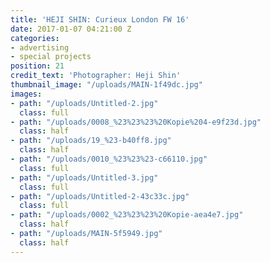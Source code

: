 ```yaml
---
title: 'HEJI SHIN: Curieux London FW 16'
date: 2017-01-07 04:21:00 Z
categories:
- advertising
- special projects
position: 21
credit_text: 'Photographer: Heji Shin'
thumbnail_image: "/uploads/MAIN-1f49dc.jpg"
images:
- path: "/uploads/Untitled-2.jpg"
  class: full
- path: "/uploads/0008_%23%23%23%20Kopie%204-e9f23d.jpg"
  class: half
- path: "/uploads/19_%23-b40ff8.jpg"
  class: half
- path: "/uploads/0010_%23%23%23-c66110.jpg"
  class: full
- path: "/uploads/Untitled-3.jpg"
  class: full
- path: "/uploads/Untitled-2-43c33c.jpg"
  class: full
- path: "/uploads/0002_%23%23%23%20Kopie-aea4e7.jpg"
  class: half
- path: "/uploads/MAIN-5f5949.jpg"
  class: half
---
```


